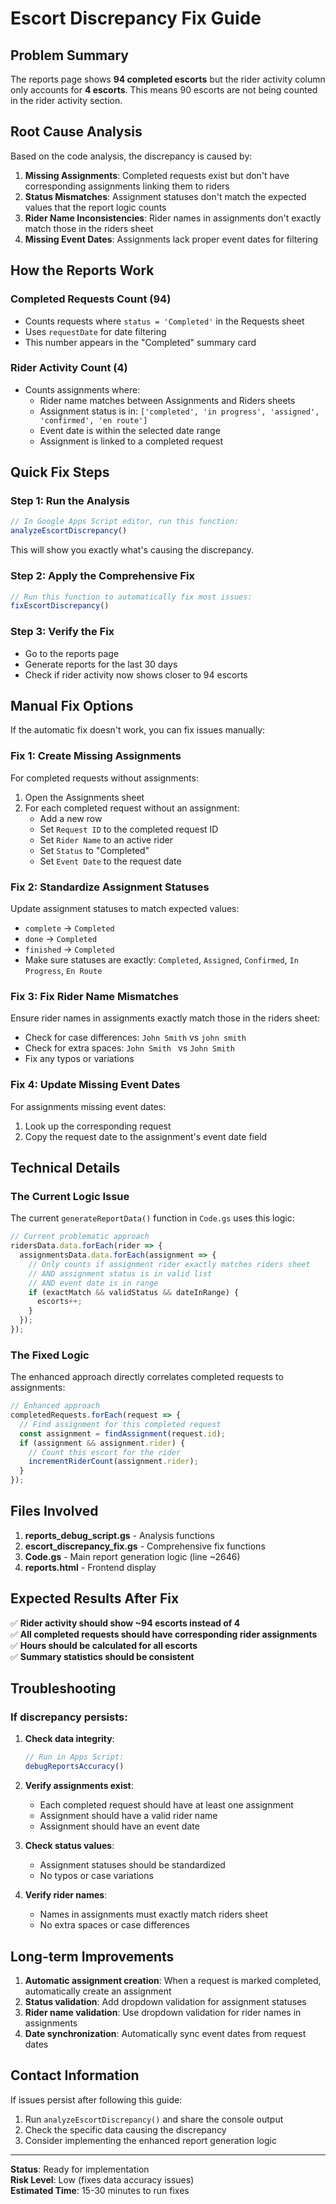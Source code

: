 # Escort Discrepancy Fix Guide

## Problem Summary
The reports page shows **94 completed escorts** but the rider activity column only accounts for **4 escorts**. This means 90 escorts are not being counted in the rider activity section.

## Root Cause Analysis

Based on the code analysis, the discrepancy is caused by:

1. **Missing Assignments**: Completed requests exist but don't have corresponding assignments linking them to riders
2. **Status Mismatches**: Assignment statuses don't match the expected values that the report logic counts
3. **Rider Name Inconsistencies**: Rider names in assignments don't exactly match those in the riders sheet
4. **Missing Event Dates**: Assignments lack proper event dates for filtering

## How the Reports Work

### Completed Requests Count (94)
- Counts requests where `status = 'Completed'` in the Requests sheet
- Uses `requestDate` for date filtering
- This number appears in the "Completed" summary card

### Rider Activity Count (4)  
- Counts assignments where:
  - Rider name matches between Assignments and Riders sheets
  - Assignment status is in: `['completed', 'in progress', 'assigned', 'confirmed', 'en route']`
  - Event date is within the selected date range
  - Assignment is linked to a completed request

## Quick Fix Steps

### Step 1: Run the Analysis
```javascript
// In Google Apps Script editor, run this function:
analyzeEscortDiscrepancy()
```
This will show you exactly what's causing the discrepancy.

### Step 2: Apply the Comprehensive Fix
```javascript
// Run this function to automatically fix most issues:
fixEscortDiscrepancy()
```

### Step 3: Verify the Fix
- Go to the reports page
- Generate reports for the last 30 days
- Check if rider activity now shows closer to 94 escorts

## Manual Fix Options

If the automatic fix doesn't work, you can fix issues manually:

### Fix 1: Create Missing Assignments
For completed requests without assignments:
1. Open the Assignments sheet
2. For each completed request without an assignment:
   - Add a new row
   - Set `Request ID` to the completed request ID
   - Set `Rider Name` to an active rider
   - Set `Status` to "Completed"
   - Set `Event Date` to the request date

### Fix 2: Standardize Assignment Statuses
Update assignment statuses to match expected values:
- `complete` → `Completed`
- `done` → `Completed`
- `finished` → `Completed`
- Make sure statuses are exactly: `Completed`, `Assigned`, `Confirmed`, `In Progress`, `En Route`

### Fix 3: Fix Rider Name Mismatches
Ensure rider names in assignments exactly match those in the riders sheet:
- Check for case differences: `John Smith` vs `john smith`
- Check for extra spaces: `John Smith ` vs `John Smith`
- Fix any typos or variations

### Fix 4: Update Missing Event Dates
For assignments missing event dates:
1. Look up the corresponding request
2. Copy the request date to the assignment's event date field

## Technical Details

### The Current Logic Issue
The current `generateReportData()` function in `Code.gs` uses this logic:

```javascript
// Current problematic approach
ridersData.data.forEach(rider => {
  assignmentsData.data.forEach(assignment => {
    // Only counts if assignment rider exactly matches riders sheet
    // AND assignment status is in valid list
    // AND event date is in range
    if (exactMatch && validStatus && dateInRange) {
      escorts++;
    }
  });
});
```

### The Fixed Logic
The enhanced approach directly correlates completed requests to assignments:

```javascript
// Enhanced approach
completedRequests.forEach(request => {
  // Find assignment for this completed request
  const assignment = findAssignment(request.id);
  if (assignment && assignment.rider) {
    // Count this escort for the rider
    incrementRiderCount(assignment.rider);
  }
});
```

## Files Involved

1. **reports_debug_script.gs** - Analysis functions
2. **escort_discrepancy_fix.gs** - Comprehensive fix functions  
3. **Code.gs** - Main report generation logic (line ~2646)
4. **reports.html** - Frontend display

## Expected Results After Fix

✅ **Rider activity should show ~94 escorts instead of 4**  
✅ **All completed requests should have corresponding rider assignments**  
✅ **Hours should be calculated for all escorts**  
✅ **Summary statistics should be consistent**

## Troubleshooting

### If discrepancy persists:

1. **Check data integrity**:
   ```javascript
   // Run in Apps Script:
   debugReportsAccuracy()
   ```

2. **Verify assignments exist**:
   - Each completed request should have at least one assignment
   - Assignment should have a valid rider name
   - Assignment should have an event date

3. **Check status values**:
   - Assignment statuses should be standardized
   - No typos or case variations

4. **Verify rider names**:
   - Names in assignments must exactly match riders sheet
   - No extra spaces or case differences

## Long-term Improvements

1. **Automatic assignment creation**: When a request is marked completed, automatically create an assignment
2. **Status validation**: Add dropdown validation for assignment statuses
3. **Rider name validation**: Use dropdown validation for rider names in assignments
4. **Date synchronization**: Automatically sync event dates from request dates

## Contact Information

If issues persist after following this guide:
1. Run `analyzeEscortDiscrepancy()` and share the console output
2. Check the specific data causing the discrepancy
3. Consider implementing the enhanced report generation logic

---

**Status**: Ready for implementation  
**Risk Level**: Low (fixes data accuracy issues)  
**Estimated Time**: 15-30 minutes to run fixes